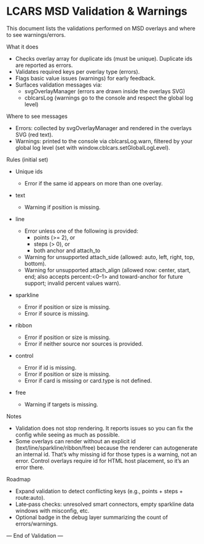 # LCARS MSD Validation & Warnings

This document lists the validations performed on MSD overlays and where to see warnings/errors.

What it does
- Checks overlay array for duplicate ids (must be unique). Duplicate ids are reported as errors.
- Validates required keys per overlay type (errors).
- Flags basic value issues (warnings) for early feedback.
- Surfaces validation messages via:
  - svgOverlayManager (errors are drawn inside the overlays SVG)
  - cblcarsLog (warnings go to the console and respect the global log level)

Where to see messages
- Errors: collected by svgOverlayManager and rendered in the overlays SVG (red text).
- Warnings: printed to the console via cblcarsLog.warn, filtered by your global log level (set with window.cblcars.setGlobalLogLevel).

Rules (initial set)
- Unique ids
  - Error if the same id appears on more than one overlay.

- text
  - Warning if position is missing.

- line
  - Error unless one of the following is provided:
    - points (>= 2), or
    - steps (> 0), or
    - both anchor and attach_to
  - Warning for unsupported attach_side (allowed: auto, left, right, top, bottom).
  - Warning for unsupported attach_align (allowed now: center, start, end; also accepts percent:<0–1> and toward-anchor for future support; invalid percent values warn).

- sparkline
  - Error if position or size is missing.
  - Error if source is missing.

- ribbon
  - Error if position or size is missing.
  - Error if neither source nor sources is provided.

- control
  - Error if id is missing.
  - Error if position or size is missing.
  - Error if card is missing or card.type is not defined.

- free
  - Warning if targets is missing.

Notes
- Validation does not stop rendering. It reports issues so you can fix the config while seeing as much as possible.
- Some overlays can render without an explicit id (text/line/sparkline/ribbon/free) because the renderer can autogenerate an internal id. That’s why missing id for those types is a warning, not an error. Control overlays require id for HTML host placement, so it’s an error there.

Roadmap
- Expand validation to detect conflicting keys (e.g., points + steps + route:auto).
- Late‑pass checks: unresolved smart connectors, empty sparkline data windows with misconfig, etc.
- Optional badge in the debug layer summarizing the count of errors/warnings.

— End of Validation —